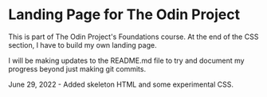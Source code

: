 # Landing Page for The Odin Project

This is part of The Odin Project's Foundations course. At the end of the CSS section, I have to build my own landing page.

I will be making updates to the README.md file to try and document my progress beyond just making git commits.

June 29, 2022 - Added skeleton HTML and some experimental CSS.